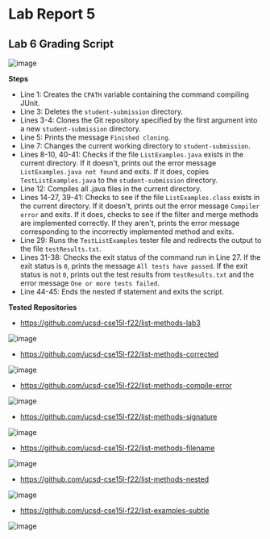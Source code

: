 # Lab Report 5

**Lab 6 Grading Script**
-
![image](https://user-images.githubusercontent.com/122562296/224136775-6c70c990-b73c-493e-9b59-a4c6c9e035a0.png)

**Steps**

* Line 1: Creates the `CPATH` variable containing the command compiling JUnit.
* Line 3: Deletes the `student-submission` directory.
* Lines 3-4: Clones the Git repository specified by the first argument into a new `student-submission` directory.
* Line 5: Prints the message `Finished cloning`.
* Line 7: Changes the current working directory to `student-submission`.
* Lines 8-10, 40-41: Checks if the file `ListExamples.java` exists in the current directory. If it doesn't, prints out the error message `ListExamples.java not found` and exits. If it does, copies `TestListExamples.java` to the `student-submission` directory.
* Line 12: Compiles all .java files in the current directory.
* Lines 14-27, 39-41: Checks to see if the file `ListExamples.class` exists in the current directory. If it doesn't, prints out the error message `Compiler error` and exits. If it does, checks to see if the filter and merge methods are implemented correctly. If they aren't, prints the error message corresponding to the incorrectly implemented method and exits.
* Line 29: Runs the `TestListExamples` tester file and redirects the output to the file `testResults.txt`.
* Lines 31-38: Checks the exit status of the command run in Line 27. If the exit status is `0`, prints the message `All tests have passed`. If the exit status is not `0`, prints out the test results from `testResults.txt` and the error message `One or more tests failed`.
* Line 44-45: Ends the nested if statement and exits the script.

**Tested Repositories**

* https://github.com/ucsd-cse15l-f22/list-methods-lab3

![image](https://user-images.githubusercontent.com/122562296/224137439-ab8165b1-0c1f-4592-a604-f455f3c29ca6.png)

* https://github.com/ucsd-cse15l-f22/list-methods-corrected

![image](https://user-images.githubusercontent.com/122562296/224137622-41f5f2b9-e2e6-4357-bbb0-9cdd9eff207f.png)

* https://github.com/ucsd-cse15l-f22/list-methods-compile-error

![image](https://user-images.githubusercontent.com/122562296/224137743-5a4436a0-5ffc-4d02-9e42-ce66483112e4.png)

* https://github.com/ucsd-cse15l-f22/list-methods-signature

![image](https://user-images.githubusercontent.com/122562296/224137858-2d4f723c-adf9-419a-8a7e-d0142a8c918a.png)

* https://github.com/ucsd-cse15l-f22/list-methods-filename

![image](https://user-images.githubusercontent.com/122562296/224137960-ce1b30a7-e0c8-4aed-a750-681bc0b9bae3.png)

* https://github.com/ucsd-cse15l-f22/list-methods-nested

![image](https://user-images.githubusercontent.com/122562296/224138036-279c713d-0299-4444-87af-0e97bbf96534.png)

* https://github.com/ucsd-cse15l-f22/list-examples-subtle

![image](https://user-images.githubusercontent.com/122562296/224138258-f2f99e90-9a74-43ef-8ee7-b8e6ebaea98d.png)
